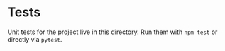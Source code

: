 # Tests

Unit tests for the project live in this directory.
Run them with `npm test` or directly via `pytest`.
